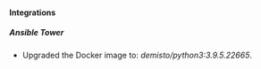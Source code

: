 #### Integrations
##### Ansible Tower
- Upgraded the Docker image to: *demisto/python3:3.9.5.22665*.
